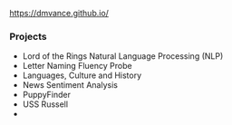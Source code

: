 https://dmvance.github.io/

### Projects
* Lord of the Rings Natural Language Processing (NLP)
* Letter Naming Fluency Probe
* Languages, Culture and History
* News Sentiment Analysis
* PuppyFinder
* USS Russell
* 
